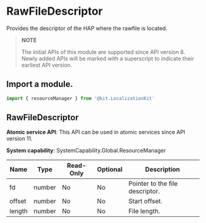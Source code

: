 # RawFileDescriptor

<!--Kit: Localization Kit-->
<!--Subsystem: Global-->
<!--Owner: @liule_123-->
<!--Designer: @buda_wy-->
<!--Tester: @lpw_work-->
<!--Adviser: @Brilliantry_Rui-->

Provides the descriptor of the HAP where the rawfile is located.

> **NOTE**
>
> The initial APIs of this module are supported since API version 8. Newly added APIs will be marked with a superscript to indicate their earliest API version.

## Import a module.

```js
import { resourceManager } from '@kit.LocalizationKit'
```

## RawFileDescriptor

**Atomic service API**: This API can be used in atomic services since API version 11.

**System capability**: SystemCapability.Global.ResourceManager

| Name    | Type   | Read-Only  | Optional | Description          |
| ------ | ------  | ---- | ---- | ------------------ |
| fd     | number  | No   | No| Pointer to the file descriptor.|
| offset | number  | No   | No| Start offset.     |
| length | number  | No   | No| File length.      |
